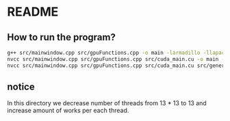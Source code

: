 # README

## How to run the program? 
```bash
g++ src/mainwindow.cpp src/gpuFunctions.cpp -o main -larmadillo -llapack -lblas
nvcc src/mainwindow.cpp src/gpuFunctions.cpp src/cuda_main.cu -o main -larmadillo -llapack -lblas
nvcc src/mainwindow.cpp src/gpuFunctions.cpp src/cuda_main.cu src/general_apc.cpp -o main -larmadillo -llapack -lblas
```

## notice
In this directory we decrease number of threads from 13 * 13 to 13 and increase amount of works per each thread. 
